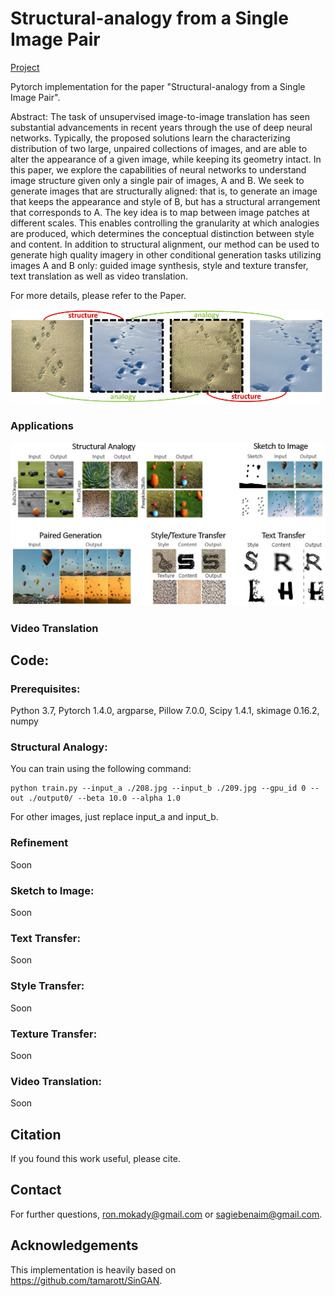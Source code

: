 # Structural-analogy from a Single Image Pair
[Project](https://sagiebenaim.github.io/structural-analogy/)

Pytorch implementation for the paper "Structural-analogy from a Single Image Pair".

Abstract: The task of unsupervised image-to-image translation has seen substantial advancements in recent years through the use of deep neural networks.
Typically, the proposed solutions learn the characterizing distribution of two large,
unpaired collections of images, and are able to alter the appearance of a given
image, while keeping its geometry intact. In this paper, we explore the capabilities of neural networks to understand image structure given only a single pair
of images, A and B. We seek to generate images that are structurally aligned:
that is, to generate an image that keeps the appearance and style of B, but has
a structural arrangement that corresponds to A. The key idea is to map between
image patches at different scales. This enables controlling the granularity at which
analogies are produced, which determines the conceptual distinction between
style and content. In addition to structural alignment, our method can be used
to generate high quality imagery in other conditional generation tasks utilizing
images A and B only: guided image synthesis, style and texture transfer, text translation as well as video translation.

For more details, please refer to the Paper.

<img src="images/teaser.jpg" width="500px">

### Applications
<img src="images/results.jpg" width="1500px">

### Video Translation

## Code:

### Prerequisites:
Python 3.7, Pytorch 1.4.0, argparse, Pillow 7.0.0, Scipy 1.4.1, skimage 0.16.2, numpy

### Structural Analogy:
You can train using the following command:
```
python train.py --input_a ./208.jpg --input_b ./209.jpg --gpu_id 0 --out ./output0/ --beta 10.0 --alpha 1.0
```
For other images, just replace input_a and input_b.

### Refinement
Soon

### Sketch to Image:
Soon

### Text Transfer:
Soon

### Style Transfer:
Soon

### Texture Transfer:
Soon

### Video Translation:
Soon

## Citation
If you found this work useful, please cite.

## Contact
For further questions, ron.mokady@gmail.com or sagiebenaim@gmail.com.

## Acknowledgements
This implementation is heavily based on https://github.com/tamarott/SinGAN.




